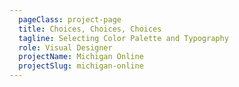 ```yaml
---
  pageClass: project-page
  title: Choices, Choices, Choices
  tagline: Selecting Color Palette and Typography
  role: Visual Designer
  projectName: Michigan Online
  projectSlug: michigan-online
---
```


<ArticlePage :article="$page.frontmatter" />